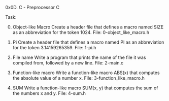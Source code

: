 0x0D. C - Preprocessor
C


Task:

0. Object-like Macro
Create a header file that defines a macro named SIZE as an abbreviation for the token 1024.
File: 0-object_like_macro.h

1. Pi
Create a header file that defines a macro named PI as an abbreviation for the token 3.14159265359.
File: 1-pi.h

2. File name
Write a program that prints the name of the file it was compiled from, followed by a new line.
File: 2-main.c

3. Function-like macro
Write a function-like macro ABS(x) that computes the absolute value of a number x.
File: 3-function_like_macro.h

4. SUM
Write a function-like macro SUM(x, y) that computes the sum of the numbers x and y.
File: 4-sum.h

